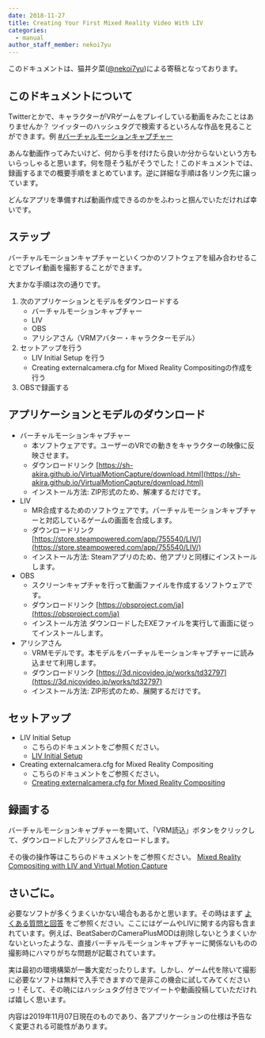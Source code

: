 ```yaml
---
date: 2018-11-27
title: Creating Your First Mixed Reality Video With LIV
categories:
  - manual
author_staff_member: nekoi7yu
---
```


このドキュメントは、猫井夕菜([@nekoi7yu](https://twitter.com/nekoi7yu))による寄稿となっております。

## このドキュメントについて

Twitterとかで、キャラクターがVRゲームをプレイしている動画をみたことはありませんか？
ツイッターのハッシュタグで検索するといろんな作品を見ることができます。例 [#バーチャルモーションキャプチャー](https://twitter.com/search?q=%23%E3%83%90%E3%83%BC%E3%83%81%E3%83%A3%E3%83%AB%E3%83%A2%E3%83%BC%E3%82%B7%E3%83%A7%E3%83%B3%E3%82%AD%E3%83%A3%E3%83%97%E3%83%81%E3%83%A3%E3%83%BC)

あんな動画作ってみたいけど、何から手を付けたら良いか分からないという方もいらっしゃると思います。何を隠そう私がそうでした！このドキュメントでは、録画するまでの概要手順をまとめています。逆に詳細な手順は各リンク先に譲っています。

どんなアプリを準備すれば動画作成できるのかをふわっと掴んでいただければ幸いです。


## ステップ

バーチャルモーションキャプチャーといくつかのソフトウェアを組み合わせることでプレイ動画を撮影することができます。

大まかな手順は次の通りです。

1. 次のアプリケーションとモデルをダウンロードする
   * バーチャルモーションキャプチャー
   * LIV
   * OBS
   * アリシアさん（VRMアバター・キャラクターモデル）
1. セットアップを行う
   * LIV Initial Setup を行う
   * Creating externalcamera.cfg for Mixed Reality Compositingの作成を行う
1. OBSで録画する

## アプリケーションとモデルのダウンロード

* バーチャルモーションキャプチャー
  * 本ソフトウェアです。ユーザーのVRでの動きをキャラクターの映像に反映させます。
  * ダウンロードリンク
[https://sh-akira.github.io/VirtualMotionCapture/download.html](https://sh-akira.github.io/VirtualMotionCapture/download.html)
  * インストール方法:
ZIP形式のため、解凍するだけです。
* LIV
  * MR合成するためのソフトウェアです。バーチャルモーションキャプチャーと対応しているゲームの画面を合成します。
  * ダウンロードリンク
[https://store.steampowered.com/app/755540/LIV/](https://store.steampowered.com/app/755540/LIV/)
  * インストール方法:
Steamアプリのため、他アプリと同様にインストールします。
* OBS
  * スクリーンキャプチャを行って動画ファイルを作成するソフトウェアです。
  * ダウンロードリンク
[https://obsproject.com/ja](https://obsproject.com/ja)
  * インストール方法
ダウンロードしたEXEファイルを実行して画面に従ってインストールします。
* アリシアさん
  * VRMモデルです。本モデルをバーチャルモーションキャプチャーに読み込ませて利用します。
  * ダウンロードリンク
[https://3d.nicovideo.jp/works/td32797](https://3d.nicovideo.jp/works/td32797)
  * インストール方法:
ZIP形式のため、展開するだけです。

## セットアップ

* LIV Initial Setup
  * こちらのドキュメントをご参照ください。
  *  [LIV Initial Setup](./LIV-Initial-Setup.html)
* Creating externalcamera.cfg for Mixed Reality Compositing
  * こちらのドキュメントをご参照ください。
  * [Creating externalcamera.cfg for Mixed Reality Compositing](./Creating-externalcamera.cfg-For-Mixed-Reality-Compositing.html)

## 録画する
バーチャルモーションキャプチャーを開いて、「VRM読込」ボタンをクリックして、ダウンロードしたアリシアさんをロードします。

その後の操作等はこちらのドキュメントをご参照ください。
[Mixed Reality Compositing with LIV and Virtual Motion Capture](./MR-Compositing-with-LIV-and-Virtual-Motion-Capture.html)


## さいごに。
必要なソフトが多くうまくいかない場合もあるかと思います。その時はまず [よくある質問と回答](https://github.com/sh-akira/VirtualMotionCapture/wiki/%E3%82%88%E3%81%8F%E3%81%82%E3%82%8B%E8%B3%AA%E5%95%8F%E3%81%A8%E5%9B%9E%E7%AD%94) をご参照ください。ここにはゲームやLIVに関する内容も含まれています。例えば、BeatSaberのCameraPlusMODは削除しないとうまくいかないといったような、直接バーチャルモーションキャプチャーに関係ないものの撮影時にハマりがちな問題が記載されています。

実は最初の環境構築が一番大変だったりします。しかし、ゲーム代を除いて撮影に必要なソフトは無料で入手できますので是非この機会に試してみてくださいっ！そして、その暁にはハッシュタグ付きでツイートや動画投稿していただければ嬉しく思います。

内容は2019年11月07日現在のものであり、各アプリケーションの仕様は予告なく変更される可能性があります。

